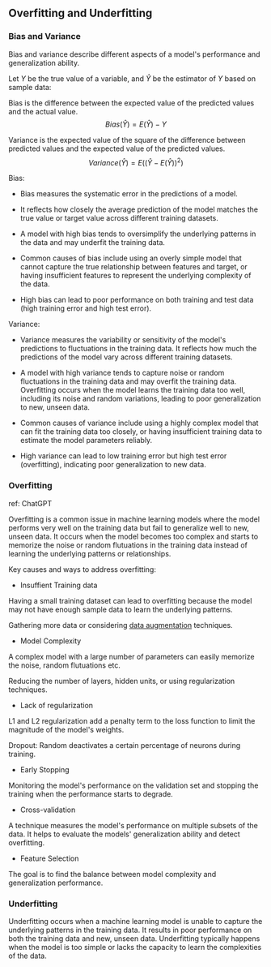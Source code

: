 ## Overfitting and Underfitting

### Bias and Variance

Bias and variance describe different aspects of a model's performance and generalization ability.

Let $Y$ be the true value of a variable, and $\hat Y$ be the estimator of $Y$ based on sample data:

Bias is the difference between the expected value of the predicted values and the actual value.
$$
    Bias(\hat Y) = E(\hat Y) - Y
$$

Variance is the expected value of the square of the difference between predicted values and the expected value of the predicted values.
$$
    Variance(\hat Y) = E((\hat Y - E(\hat Y))^2)
$$

Bias:

- Bias measures the systematic error in the predictions of a model.

- It reflects how closely the average prediction of the model matches the true value or target value across different training datasets.

- A model with high bias tends to oversimplify the underlying patterns in the data and may underfit the training data.

- Common causes of bias include using an overly simple model that cannot capture the true relationship between features and target, or having insufficient features to represent the underlying complexity of the data.

- High bias can lead to poor performance on both training and test data (high training error and high test error).

Variance:

- Variance measures the variability or sensitivity of the model's predictions to fluctuations in the training data. It reflects how much the predictions of the model vary across different training datasets.

- A model with high variance tends to capture noise or random fluctuations in the training data and may overfit the training data.
Overfitting occurs when the model learns the training data too well, including its noise and random variations, leading to poor generalization to new, unseen data.

- Common causes of variance include using a highly complex model that can fit the training data too closely, or having insufficient training data to estimate the model parameters reliably.

- High variance can lead to low training error but high test error (overfitting), indicating poor generalization to new data.



### Overfitting

ref: ChatGPT

Overfitting is a common issue in machine learning models where the model performs very well on the training data but fail to generalize well to new, unseen data. It occurs when the model becomes too complex and starts to memorize the noise or random flutuations in the training data instead of learning the underlying patterns or relationships.

Key causes and ways to address overfitting:

* Insuffient Training data

Having a small training dataset can lead to overfitting because the model may not have enough sample data to learn the underlying patterns.

Gathering more data or considering [data augmentation](Augmentation.md)  techniques.

* Model Complexity

A complex model with a large number of parameters can easily memorize the noise, random flutuations etc.

Reducing the number of layers, hidden units, or using regularization techniques.

* Lack of regularization

L1 and L2 regularization add a penalty term to the loss function to limit the magnitude of the model's weights.

Dropout: Random deactivates a certain percentage of neurons during training.

* Early Stopping

Monitoring the model's performance on the validation set and stopping the training when the performance starts to degrade.

* Cross-validation

A technique measures the model's performance on multiple subsets of the data. It helps to evaluate the models' generalization ability and detect overfitting. 

* Feature Selection


The goal is to find the balance between model complexity and generalization performance.


### Underfitting

Underfitting occurs when a machine learning model is unable to capture the underlying patterns in the training data. It results in poor performance on both the training data and new, unseen data.  Underfitting typically happens when the model is too simple or lacks the capacity to learn the complexities of the data.

